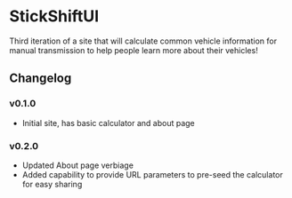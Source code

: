 # StickShiftUI
Third iteration of a site that will calculate common vehicle information for manual transmission to help people learn more about their vehicles!

## Changelog

### v0.1.0

- Initial site, has basic calculator and about page

### v0.2.0

- Updated About page verbiage
- Added capability to provide URL parameters to pre-seed the calculator for easy sharing
